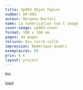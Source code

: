 ```yaml
---
title: Op003 Objet Papier
number: OP-003
auteur: Morgane Bartoli
name: La numérisation tue l'image
cover-image: op003-cover
format: 100 x 160 mm
pages: 44 pages
reliure: Dos carré collé
impression: Numérique quadri
exemplaires: 50
prix: 6 €
layout: project
---
```


tro

lolol
